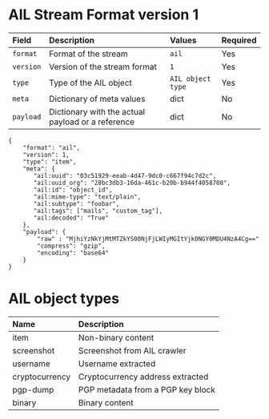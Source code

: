 # AIL Stream Format version 1

|Field|Description|Values|Required|
|:----|:----------|:-----|:-----|
|`format`|Format of the stream|`ail`|Yes|
|`version`|Version of the stream format|`1`|Yes|
|`type`|Type of the AIL object|`AIL object type`|Yes|
|`meta`|Dictionary of meta values|dict|No|
|`payload`|Dictionary with the actual payload or a reference|dict|No|

~~~
{
    "format": "ail",
    "version": 1,
    "type": "item",
    "meta": {
       "ail:uuid": "03c51929-eeab-4d47-9dc0-c667f94c7d2c",
       "ail:uuid_org": "28bc3db3-16da-461c-b20b-b944f4058708",
       "ail:id": "object_id",
       "ail:mime-type": "text/plain",
       "ail:subtype": "foobar",
       "ail:tags": ["mails", "custom_tag"],
       "ail:decoded": "True"
    },
    "payload": {
        "raw" : "MjhiYzNkYjMtMTZkYS00NjFjLWIyMGItYjk0NGY0MDU4NzA4Cg=="
        "compress": "gzip",
        "encoding": "base64"
    }
}
~~~

# AIL object types

|Name|Description|
|:---|:----------|
|item|Non-binary content|
|screenshot|Screenshot from AIL crawler|
|username|Username extracted|
|cryptocurrency|Cryptocurrency address extracted|
|pgp-dump|PGP metadata from a PGP key block|
|binary|Binary content|
